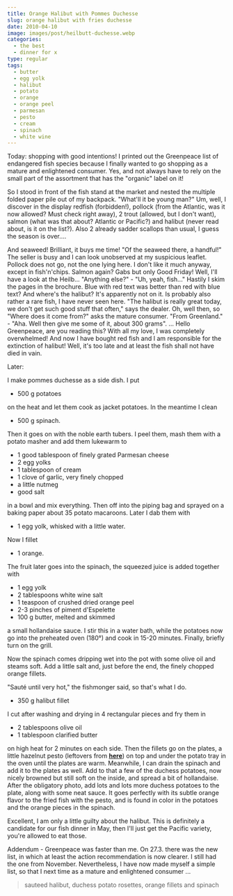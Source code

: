 ```yaml
---
title: Orange Halibut with Pommes Duchesse
slug: orange halibut with fries duchesse
date: 2010-04-10
image: images/post/heilbutt-duchesse.webp
categories: 
  - the best
  - dinner for x
type: regular
tags: 
  - butter
  - egg yolk
  - halibut
  - potato
  - orange
  - orange peel
  - parmesan
  - pesto
  - cream
  - spinach
  - white wine
---
```


Today: shopping with good intentions! I printed out the Greenpeace list of endangered fish species because I finally wanted to go shopping as a mature and enlightened consumer. Yes, and not always have to rely on the small part of the assortment that has the "organic" label on it!

So I stood in front of the fish stand at the market and nested the multiple folded paper pile out of my backpack. "What'll it be young man?" Um, well, I discover in the display redfish (forbidden!), pollock (from the Atlantic, was it now allowed? Must check right away), 2 trout (allowed, but I don't want), salmon (what was that about? Atlantic or Pacific?) and halibut (never read about, is it on the list?). Also 2 already sadder scallops than usual, I guess the season is over....

And seaweed! Brilliant, it buys me time! "Of the seaweed there, a handful!" The seller is busy and I can look unobserved at my suspicious leaflet. Pollock does not go, not the one lying here. I don't like it much anyway, except in fish'n'chips. Salmon again? Gabs but only Good Friday! Well, I'll have a look at the Heilb... "Anything else?" - "Uh, yeah, fish..." Hastily I skim the pages in the brochure. Blue with red text was better than red with blue text? And where's the halibut? It's apparently not on it. Is probably also rather a rare fish, I have never seen here. "The halibut is really great today, we don't get such good stuff that often," says the dealer. Oh, well then, so "Where does it come from?" asks the mature consumer. "From Greenland." - "Aha. Well then give me some of it, about 300 grams". ... Hello Greenpeace, are you reading this? With all my love, I was completely overwhelmed! And now I have bought red fish and I am responsible for the extinction of halibut! Well, it's too late and at least the fish shall not have died in vain.

Later:

I make pommes duchesse as a side dish. I put

* 500 g potatoes

on the heat and let them cook as jacket potatoes. In the meantime I clean

* 500 g spinach.

Then it goes on with the noble earth tubers. I peel them, mash them with a potato masher and add them lukewarm to

* 1 good tablespoon of finely grated Parmesan cheese 
* 2 egg yolks 
* 1 tablespoon of cream 
* 1 clove of garlic, very finely chopped 
* a little nutmeg 
* good salt

in a bowl and mix everything. Then off into the piping bag and sprayed on a baking paper about 35 potato macaroons. Later I dab them with

* 1 egg yolk, whisked with a little water.

Now I fillet

* 1 orange.

The fruit later goes into the spinach, the squeezed juice is added together with

* 1 egg yolk 
* 2 tablespoons white wine salt 
* 1 teaspoon of crushed dried orange peel 
* 2-3 pinches of piment d'Espelette 
* 100 g butter, melted and skimmed

a small hollandaise sauce. I stir this in a water bath, while the potatoes now go into the preheated oven (180°) and cook in 15-20 minutes. Finally, briefly turn on the grill.

Now the spinach comes dripping wet into the pot with some olive oil and steams soft. Add a little salt and, just before the end, the finely chopped orange fillets.

"Sauté until very hot," the fishmonger said, so that's what I do.

* 350 g halibut fillet

I cut after washing and drying in 4 rectangular pieces and fry them in

* 2 tablespoons olive oil 
* 1 tablespoon clarified butter

on high heat for 2 minutes on each side. Then the fillets go on the plates, a little hazelnut pesto (leftovers from **[here](../spaghetti-with-hazelnut-pesto)**) on top and under the potato tray in the oven until the plates are warm. Meanwhile, I can drain the spinach and add it to the plates as well. Add to that a few of the duchess potatoes, now nicely browned but still soft on the inside, and spread a bit of hollandaise. After the obligatory photo, add lots and lots more duchess potatoes to the plate, along with some neat sauce. It goes perfectly with its subtle orange flavor to the fried fish with the pesto, and is found in color in the potatoes and the orange pieces in the spinach.

Excellent, I am only a little guilty about the halibut. This is definitely a candidate for our fish dinner in May, then I'll just get the Pacific variety, you're allowed to eat those.

Addendum - Greenpeace was faster than me. On 27.3. there was the new list, in which at least the action recommendation is now clearer. I still had the one from November. Nevertheless, I have now made myself a simple list, so that I next time as a mature and enlightened consumer ...

> sauteed halibut, duchess potato rosettes, orange fillets and spinach